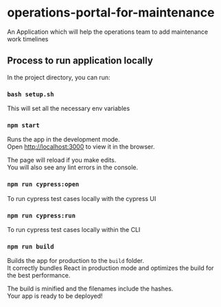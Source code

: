 # operations-portal-for-maintenance
An Application which will help the operations team to add maintenance work timelines

## Process to run application locally

In the project directory, you can run:

### `bash setup.sh`

This will set all the necessary env variables

### `npm start`

Runs the app in the development mode.\
Open [http://localhost:3000](http://localhost:3000) to view it in the browser.

The page will reload if you make edits.\
You will also see any lint errors in the console.

### `npm run cypress:open`

To run cypress test cases locally with the cypress UI

### `npm run cypress:run`

To run cypress test cases locally within the CLI

### `npm run build`

Builds the app for production to the `build` folder.\
It correctly bundles React in production mode and optimizes the build for the best performance.

The build is minified and the filenames include the hashes.\
Your app is ready to be deployed!


